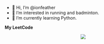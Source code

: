 - 👋 Hi, I’m @ionfeather
- 👀 I’m interested in running and badminton.
- 🌱 I’m currently learning Python.

<!---
ionfeather/ionfeather is a ✨ special ✨ repository because its `README.md` (this file) appears on your GitHub profile.
You can click the Preview link to take a look at your changes.
--->

<summary><b>My LeetCode</b></summary>
  <p align="center">
     <img src="https://stats.justsong.cn/api/leetcode?username=ionfeather&cn_username=sleepy-vvozniakhtl">
  </p>
